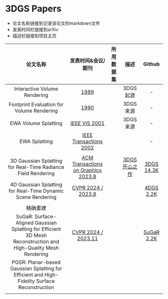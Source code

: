 # 3DGS Papers

+ 论文名称链接到记录该论文的markdown文件
+ 发表时间栏链接到arXiv
+ 描述栏链接到项目主页

|论文名称 | 发表时间&会议/期刊 | 所用数据集 | 描述 | Github |
|:----------: | :-----------: |:----------: |:----------: |:----------: |
|Interactive Volume Rendering | [1989](https://users.cs.northwestern.edu/~jet/Teach/2002_1win_AdvGraphics/presentations/WestoverVolRender.pdf) |  | 3DGS起源 | - |
|Footprint Evaluation for Volume Rendering | [1990](https://dl.acm.org/doi/pdf/10.1145/97880.97919) |  | 3DGS来源 | - |
|EWA Volume Splatting | [*IEEE* VIS 2001](https://www.cs.umd.edu/~zwicker/publications/EWAVolumeSplatting-VIS01.pdf) |  | 3DGS来源 | - |
|EWA Splatting | [IEEE Transactions 2002](https://vcg.seas.harvard.edu/files/pfister/files/ewasplatting.pdf) |  |  | - |
|                                                              |                                                              |            |                                                              | |
| 3D Gaussian Splatting for Real-Time Radiance Field Rendering | [ACM Transactions on Graphics 2023.8](https://arxiv.org/abs/2308.04079) |            | [3DGS开山之作](https://repo-sam.inria.fr/fungraph/3d-gaussian-splatting/) | [3DGS 14.3K](https://github.com/graphdeco-inria/gaussian-splatting) |
| 4D Gaussian Splatting for Real-Time Dynamic Scene Rendering  |    [CVPR 2024 / 2023.8](https://arxiv.org/abs/2310.08528)    |            |                                                              | [4DGS 2.2K](https://github.com/hustvl/4DGaussians) |
|  |  | | |  |
| 精确重建 |  | | |  |
| SuGaR: Surface-Aligned Gaussian Splatting for Efficient 3D Mesh Reconstruction and High-Quality Mesh Rendering |   [CVPR 2024 / 2023.11](https://arxiv.org/abs/2311.12775)    |            |                                                              | [SuGaR 2.2K](https://github.com/Anttwo/SuGaR) |
| PGSR: Planar-based Gaussian Splatting for Efficient and High-Fidelity Surface Reconstruction |                                                              |            |                                                              |  |
|                                                              |                                                              |            |                                                              |  |

